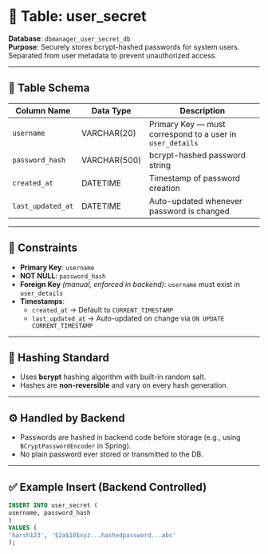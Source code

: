# 📘 Table: user_secret

**Database**: `dbmanager_user_secret_db`  
**Purpose**: Securely stores bcrypt-hashed passwords for system users. Separated from user metadata to prevent unauthorized access.

---

## 🧱 Table Schema

| Column Name       | Data Type        | Description                                                           |
|-------------------|------------------|-----------------------------------------------------------------------|
| `username`        | VARCHAR(20)      | Primary Key — must correspond to a user in `user_details`             |
| `password_hash`   | VARCHAR(500)     | bcrypt-hashed password string                                         |
| `created_at`      | DATETIME         | Timestamp of password creation                                        |
| `last_updated_at` | DATETIME         | Auto-updated whenever password is changed                             |

---

## 🔐 Constraints

- **Primary Key**: `username`
- **NOT NULL**: `password_hash`
- **Foreign Key** *(manual, enforced in backend)*: `username` must exist in `user_details`
- **Timestamps**:
  - `created_at` → Default to `CURRENT_TIMESTAMP`
  - `last_updated_at` → Auto-updated on change via `ON UPDATE CURRENT_TIMESTAMP`

---

## 🔄 Hashing Standard

- Uses **bcrypt** hashing algorithm with built-in random salt.
- Hashes are **non-reversible** and vary on every hash generation.

---

## ⚙️ Handled by Backend

- Passwords are hashed in backend code before storage (e.g., using `BCryptPasswordEncoder` in Spring).
- No plain password ever stored or transmitted to the DB.

---

## ✅ Example Insert (Backend Controlled)

```sql
INSERT INTO user_secret (
username, password_hash
)
VALUES (
'harsh123', '$2a$10$xyz...hashedpassword...abc'
);
